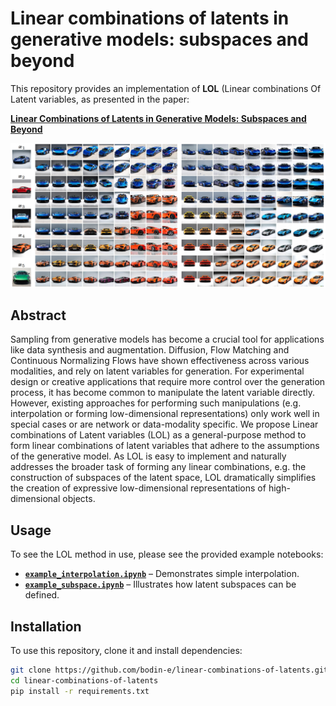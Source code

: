 # Linear combinations of latents in generative models: subspaces and beyond

This repository provides an implementation of **LOL** (Linear combinations Of Latent variables, as presented in the paper:

[**Linear Combinations of Latents in Generative Models: Subspaces and Beyond**](https://arxiv.org/pdf/2408.08558)

![Alt text](images/cars_subspace.png)

## Abstract
Sampling from generative models has become a crucial tool for applications like data synthesis and augmentation. 
Diffusion, Flow Matching and Continuous Normalizing Flows have shown effectiveness across various modalities, 
and rely on latent variables for generation. 
For experimental design or creative applications that require more control over the generation process, 
it has become common to manipulate the latent variable directly. 
However, existing approaches for performing such manipulations (e.g. interpolation or forming low-dimensional representations) 
only work well in special cases or are network or data-modality specific. 
We propose Linear combinations of Latent variables (LOL) as a general-purpose method to form linear combinations of latent 
variables that adhere to the assumptions of the generative model. As LOL is easy to implement and naturally addresses 
the broader task of forming any linear combinations, e.g. the construction of subspaces of the latent space, 
LOL dramatically simplifies the creation of expressive low-dimensional representations of high-dimensional objects.

## Usage
To see the LOL method in use, please see the provided example notebooks:

- **[`example_interpolation.ipynb`](example_interpolation.ipynb)** – Demonstrates simple interpolation.
- **[`example_subspace.ipynb`](example_subspace.ipynb)** – Illustrates how latent subspaces can be defined. 

## Installation
To use this repository, clone it and install dependencies:

```sh
git clone https://github.com/bodin-e/linear-combinations-of-latents.git
cd linear-combinations-of-latents
pip install -r requirements.txt
```
